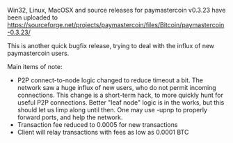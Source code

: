 Win32, Linux, MacOSX and source releases for paymastercoin v0.3.23 have been uploaded to
https://sourceforge.net/projects/paymastercoin/files/Bitcoin/paymastercoin-0.3.23/

This is another quick bugfix release, trying to deal with the influx of new paymastercoin users.

Main items of note:

* P2P connect-to-node logic changed to reduce timeout a bit.  The network saw a huge influx of new users, who do not permit incoming connections.  This change is a short-term hack, to more quickly hunt for useful P2P connections.  Better "leaf node" logic is in the works, but this should let us limp along until then.  One may use -upnp to properly forward ports, and help the network.
* Transaction fee reduced to 0.0005 for new transactions
* Client will relay transactions with fees as low as 0.0001 BTC
